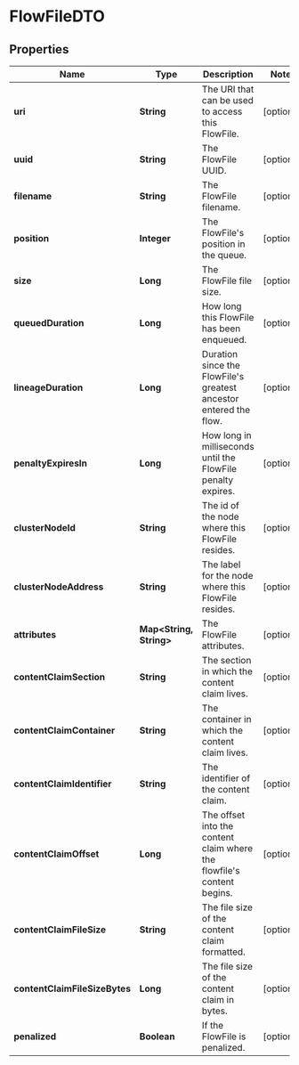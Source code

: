 # FlowFileDTO

## Properties
Name | Type | Description | Notes
------------ | ------------- | ------------- | -------------
**uri** | **String** | The URI that can be used to access this FlowFile. |  [optional]
**uuid** | **String** | The FlowFile UUID. |  [optional]
**filename** | **String** | The FlowFile filename. |  [optional]
**position** | **Integer** | The FlowFile&#x27;s position in the queue. |  [optional]
**size** | **Long** | The FlowFile file size. |  [optional]
**queuedDuration** | **Long** | How long this FlowFile has been enqueued. |  [optional]
**lineageDuration** | **Long** | Duration since the FlowFile&#x27;s greatest ancestor entered the flow. |  [optional]
**penaltyExpiresIn** | **Long** | How long in milliseconds until the FlowFile penalty expires. |  [optional]
**clusterNodeId** | **String** | The id of the node where this FlowFile resides. |  [optional]
**clusterNodeAddress** | **String** | The label for the node where this FlowFile resides. |  [optional]
**attributes** | **Map&lt;String, String&gt;** | The FlowFile attributes. |  [optional]
**contentClaimSection** | **String** | The section in which the content claim lives. |  [optional]
**contentClaimContainer** | **String** | The container in which the content claim lives. |  [optional]
**contentClaimIdentifier** | **String** | The identifier of the content claim. |  [optional]
**contentClaimOffset** | **Long** | The offset into the content claim where the flowfile&#x27;s content begins. |  [optional]
**contentClaimFileSize** | **String** | The file size of the content claim formatted. |  [optional]
**contentClaimFileSizeBytes** | **Long** | The file size of the content claim in bytes. |  [optional]
**penalized** | **Boolean** | If the FlowFile is penalized. |  [optional]
